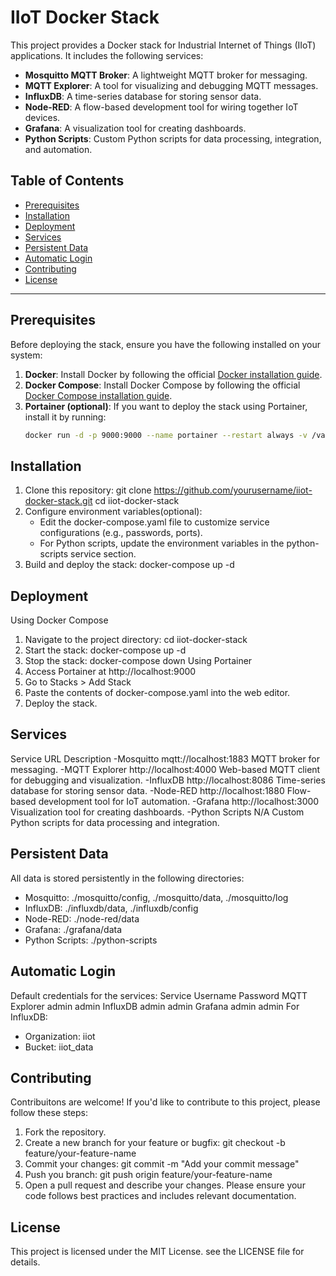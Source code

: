 # IIoT Docker Stack

This project provides a Docker stack for Industrial Internet of Things (IIoT) applications. It includes the following services:

- **Mosquitto MQTT Broker**: A lightweight MQTT broker for messaging.
- **MQTT Explorer**: A tool for visualizing and debugging MQTT messages.
- **InfluxDB**: A time-series database for storing sensor data.
- **Node-RED**: A flow-based development tool for wiring together IoT devices.
- **Grafana**: A visualization tool for creating dashboards.
- **Python Scripts**: Custom Python scripts for data processing, integration, and automation.

## Table of Contents
- [Prerequisites](#prerequisites)
- [Installation](#installation)
- [Deployment](#deployment)
- [Services](#services)
- [Persistent Data](#persistent-data)
- [Automatic Login](#automatic-login)
- [Contributing](#contributing)
- [License](#license)

---

## Prerequisites

Before deploying the stack, ensure you have the following installed on your system:

1. **Docker**: Install Docker by following the official [Docker installation guide](https://docs.docker.com/get-docker/).
2. **Docker Compose**: Install Docker Compose by following the official [Docker Compose installation guide](https://docs.docker.com/compose/install/).
3. **Portainer (optional)**: If you want to deploy the stack using Portainer, install it by running:
   ```bash
   docker run -d -p 9000:9000 --name portainer --restart always -v /var/run/docker.sock:/var/run/docker.sock -v portainer_data:/data portainer/portainer-ce:latest

## Installation
1. Clone this repository: git clone https://github.com/yourusername/iiot-docker-stack.git
cd iiot-docker-stack
2. Configure environment variables(optional):
   - Edit the docker-compose.yaml file to customize service configurations (e.g., passwords, ports).
   - For Python scripts, update the environment variables in the python-scripts service section.
3. Build and deploy the stack: docker-compose up -d


## Deployment
Using Docker Compose
1. Navigate to the project directory: cd iiot-docker-stack
2. Start the stack: docker-compose up -d
3. Stop the stack: docker-compose down
Using Portainer
1. Access Portainer at http://localhost:9000
2. Go to Stacks > Add Stack
3. Paste the contents of docker-compose.yaml into the web editor.
4. Deploy the stack.

## Services
Service         URL                        Description
-Mosquitto       mqtt://localhost:1883      MQTT broker for messaging.
-MQTT Explorer   http://localhost:4000      Web-based MQTT client for debugging and visualization.
-InfluxDB        http://localhost:8086      Time-series database for storing sensor data.
-Node-RED        http://localhost:1880      Flow-based development tool for IoT automation.
-Grafana         http://localhost:3000      Visualization tool for creating dashboards.
-Python Scripts  N/A                        Custom Python scripts for data processing and integration.

## Persistent Data 
All data is stored persistently in the following directories:
- Mosquitto: ./mosquitto/config, ./mosquitto/data, ./mosquitto/log
- InfluxDB: ./influxdb/data, ./influxdb/config
- Node-RED: ./node-red/data
- Grafana: ./grafana/data
- Python Scripts: ./python-scripts

## Automatic Login
Default credentials for the services:
Service            Username      Password
MQTT Explorer      admin         admin
InfluxDB           admin         admin
Grafana            admin         admin
For InfluxDB:
- Organization: iiot
- Bucket: iiot_data

## Contributing
Contribuitons are welcome! If you'd like to contribute to this project, please follow these steps:
1. Fork the repository.
2. Create a new branch for your feature or bugfix: git checkout -b feature/your-feature-name
3. Commit your changes: git commit -m "Add your commit message"
4. Push you branch: git push origin feature/your-feature-name
5. Open a pull request and describe your changes.
Please ensure your code follows best practices and includes relevant documentation.

## License
This project is licensed under the MIT License. see the LICENSE file for details.
